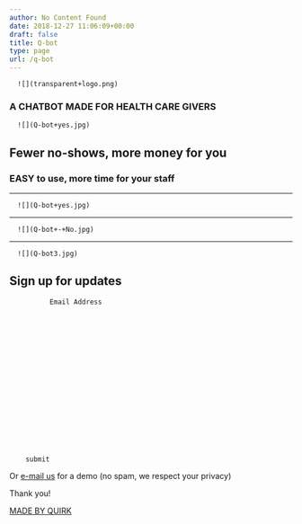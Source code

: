 ```yaml
---
author: No Content Found
date: 2018-12-27 11:06:09+00:00
draft: false
title: Q-bot
type: page
url: /q-bot
---
```



  
      ![](transparent+logo.png)

  



### A CHATBOT MADE FOR HEALTH CARE GIVERS


  
      ![](Q-bot+yes.jpg)

  



## Fewer no-shows, more money for you

### EASY to use, more time for your staff

* * *


  
      ![](Q-bot+yes.jpg)

  



* * *


  
      ![](Q-bot+-+No.jpg)

  



* * *


  
      ![](Q-bot3.jpg)

  






  
    
      

## Sign up for updates


      


    

    



      



        

        

          
            


              Email Address
              
            


          

        

          

        

      



      


        submit
      



    



    
      

Or [e-](mailto:georgios@oddquirck.com)[mail](mailto:georgios@oddquirk.com)[ us](mailto:georgios@oddquirck.com) for a demo (no spam, we respect your privacy)


    

    

Thank you!


    



  






[MADE BY QUIRK](https://oddquirk.com/)
